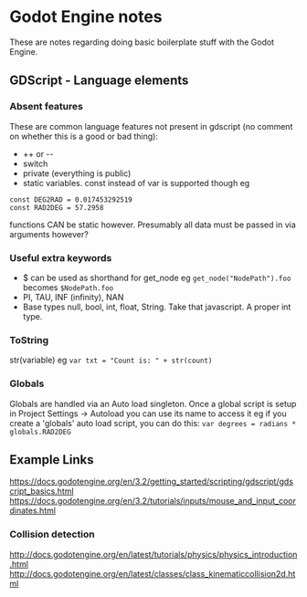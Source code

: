 # Godot Engine notes

These are notes regarding doing basic boilerplate stuff with the Godot Engine.

## GDScript - Language elements

### Absent features

These are common language features not present in gdscript (no comment on whether this is a good or bad thing):
* ++ or --
* switch
* private (everything is public)
* static variables. const instead of var is supported though eg
```
const DEG2RAD = 0.017453292519
const RAD2DEG = 57.2958
```
functions CAN be static however. Presumably all data must be passed in via arguments however?

### Useful extra keywords

* $ can be used as shorthand for get_node
eg ```get_node("NodePath").foo``` becomes ```$NodePath.foo```
* PI, TAU, INF (infinity), NAN
* Base types null, bool, int, float, String. Take that javascript. A proper int type.

### ToString
str(variable)
eg
```var txt = "Count is: " + str(count)```


### Globals

Globals are handled via an Auto load singleton.
Once a global script is setup in Project Settings -> Autoload you can use its name to access it
eg if you create a 'globals' auto load script, you can do this:
```var degrees = radians * globals.RAD2DEG```

## Example Links

https://docs.godotengine.org/en/3.2/getting_started/scripting/gdscript/gdscript_basics.html
https://docs.godotengine.org/en/3.2/tutorials/inputs/mouse_and_input_coordinates.html

### Collision detection
http://docs.godotengine.org/en/latest/tutorials/physics/physics_introduction.html
http://docs.godotengine.org/en/latest/classes/class_kinematiccollision2d.html